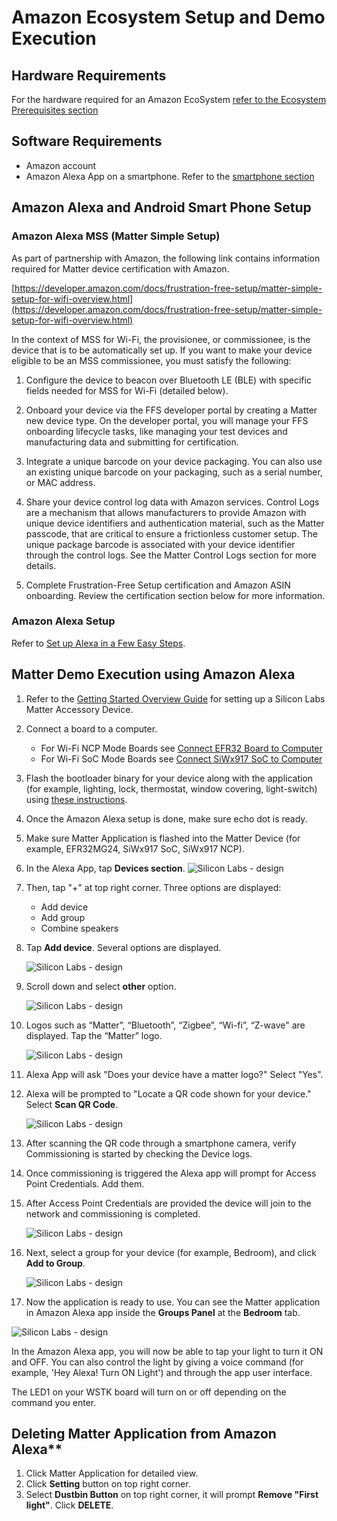 # Amazon Ecosystem Setup and Demo Execution

## Hardware Requirements

For the hardware required for an Amazon EcoSystem [refer to the Ecosystem Prerequisites section](./ecosystem-setup#prerequisites)

## Software Requirements

- Amazon account
- Amazon Alexa App on a smartphone. Refer to the [smartphone section](./ecosystem-setup)

## Amazon Alexa and Android Smart Phone Setup

### Amazon Alexa MSS (Matter Simple Setup)

As part of partnership with Amazon, the following link contains information required for Matter device certification with Amazon. 

[https://developer.amazon.com/docs/frustration-free-setup/matter-simple-setup-for-wifi-overview.html](https://developer.amazon.com/docs/frustration-free-setup/matter-simple-setup-for-wifi-overview.html)

In the context of MSS for Wi-Fi, the provisionee, or commissionee, is the device that is to be automatically set up. If you want to make your device eligible to be an MSS commissionee, you must satisfy the following:

  1. Configure the device to beacon over Bluetooth LE (BLE) with specific fields needed for MSS for Wi-Fi (detailed below).
  
  2. Onboard your device via the FFS developer portal by creating a Matter new device type. On the developer portal, you will manage your FFS onboarding lifecycle tasks, like managing your test devices and manufacturing data and submitting for certification.
  
  3. Integrate a unique barcode on your device packaging. You can also use an existing unique barcode on your packaging, such as a serial number, or MAC address.
  
  4. Share your device control log data with Amazon services. Control Logs are a mechanism that allows manufacturers to provide Amazon with unique device identifiers and authentication material, such as the Matter passcode, that are critical to ensure a frictionless customer setup. The unique package barcode is associated with your device identifier through the control logs. See the Matter Control Logs section for more details.
  
  5. Complete Frustration-Free Setup certification and Amazon ASIN onboarding. Review the certification section below for more information.

### Amazon Alexa Setup

Refer to [Set up Alexa in a Few Easy Steps](https://www.amazon.com/alexa-setup-guide/b?ie=UTF8&node=17978645011).

## Matter Demo Execution using Amazon Alexa

1. Refer to the [Getting Started Overview Guide](/matter/<docspace-docleaf-version>/matter-wifi-getting-started-example) for setting up a Silicon Labs Matter Accessory Device. 

2. Connect a board to a computer.

   - For Wi-Fi NCP Mode Boards see [Connect EFR32 Board to Computer](/matter/<docspace-docleaf-version>/matter-wifi-getting-started-example/getting-started-efx32-ncp#connect-the-boards-to-a-computer)
   - For Wi-Fi SoC Mode Boards see [Connect SiWx917 SoC to Computer](/matter/<docspace-docleaf-version>/matter-wifi-getting-started-example/getting-started-with-soc#connect-siwx917-soc-to-computer)

3. Flash the bootloader binary for your device along with the application (for example, lighting, lock, thermostat, window covering, light-switch) using [these instructions](./flashing-using-commander).

4. Once the Amazon Alexa setup is done, make sure echo dot is ready.

5. Make sure Matter Application is flashed into the Matter Device (for example, EFR32MG24, SiWx917 SoC, SiWx917 NCP).

6. In the Alexa App, tap **Devices section**.
![Silicon Labs - design](./images/amazon-alexa-app.png)

1. Then, tap "+" at top right corner. Three options are displayed: 

   - Add device
   - Add group
   - Combine speakers

2. Tap **Add device**.  Several options are displayed.

    ![Silicon Labs - design](./images/amazon-alexa-add-device.png)

3. Scroll down and select **other** option.

    ![Silicon Labs - design](./images/amazon-alexa-device-selection.png)

4.  Logos such as “Matter”, “Bluetooth”, “Zigbee”, “Wi-fi”, “Z-wave" are displayed. Tap the “Matter” logo.

    ![Silicon Labs - design](./images/amazon-alexa-logos.png)

5.  Alexa App will ask "Does your device have a matter logo?" Select "Yes".
6.  Alexa will be prompted to "Locate a QR code shown for your device." Select **Scan QR Code**.
 
    ![Silicon Labs - design](./images/amazon-alexa-scan-qr-code.png)

7.  After scanning the QR code through a smartphone camera, verify Commissioning is started by checking the Device logs.

8.  Once commissioning is triggered the Alexa app will prompt for Access Point Credentials. Add them. 

9.  After Access Point Credentials are provided the device will join to the network and commissioning is completed.

    ![Silicon Labs - design](./images/amazon-alexa-app-added.png)

10. Next, select a group for your device (for example, Bedroom), and click **Add to Group**.

    ![Silicon Labs - design](./images/amazon-alexa-select-group.png)

11. Now the application is ready to use. You can see the Matter application in Amazon Alexa app inside the **Groups Panel** at the **Bedroom** tab.

   ![Silicon Labs - design](./images/amazon-alexa-application-added-to-group.png)

In the Amazon Alexa app, you will now be able to tap your light to turn it ON and OFF. You can also control the light by giving a voice command (for example, 'Hey Alexa! Turn ON Light') and through the app user interface.

The LED1 on your WSTK board will turn on or off depending on the command you enter.

## Deleting Matter Application from Amazon Alexa**

1. Click Matter Application for detailed view.
2. Click **Setting** button on top right corner.
3. Select **Dustbin Button** on top right corner, it will prompt **Remove "First light"**. Click **DELETE**.
